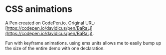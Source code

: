 # CSS animations

A Pen created on CodePen.io. Original URL: [https://codepen.io/davidicus/pen/BaRaLj](https://codepen.io/davidicus/pen/BaRaLj).

Fun with keyframe animations. using ems units allows me to easily bump up the size of the entire demo with one declaration. 
